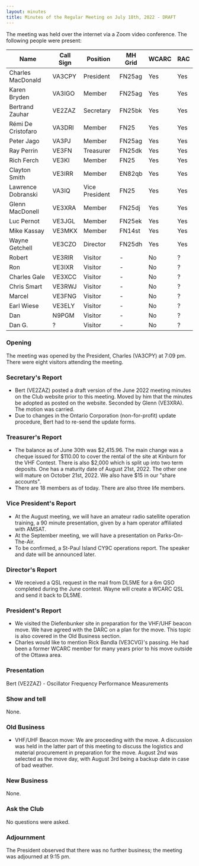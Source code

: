 ```yaml
---
layout: minutes
title: Minutes of the Regular Meeting on July 18th, 2022 - DRAFT
---
```

The meeting was held over the internet via a Zoom video conference.
The following people were present:

| Name                   | Call Sign  | Position         | MH Grid | WCARC | RAC |
|------------------------|------------|------------------|---------|-------|-----|
| Charles MacDonald      | VA3CPY     | President        | FN25ag  | Yes   | Yes |
| Karen Bryden           | VA3IGO     | Member           | FN25ag  | Yes   | Yes |
| Bertrand Zauhar        | VE2ZAZ     | Secretary        | FN25bk  | Yes   | Yes |
| Rémi De Cristofaro     | VA3DRI     | Member           | FN25    | Yes   | Yes |
| Peter Jago             | VA3PJ      | Member           | FN25ag  | Yes   | Yes |
| Ray Perrin             | VE3FN      | Treasurer        | FN25dk  | Yes   | Yes |
| Rich Ferch             | VE3KI      | Member           | FN25    | Yes   | Yes |
| Clayton Smith          | VE3IRR     | Member           | EN82qb  | Yes   | Yes |
| Lawrence Dobranski     | VA3IQ      | Vice President   | FN25    | Yes   | Yes |
| Glenn MacDonell        | VE3XRA     | Member           | FN25dj  | Yes   | Yes |
| Luc Pernot             | VE3JGL     | Member           | FN25ek  | Yes   | Yes |
| Mike Kassay            | VE3MKX     | Member           | FN14st  | Yes   | Yes |
| Wayne Getchell         | VE3CZO     | Director         | FN25dh  | Yes   | Yes |
| Robert                 | VE3RIR     | Visitor          |   -     | No    |  ?  |
| Ron                    | VE3IXR     | Visitor          |   -     | No    |  ?  |
| Charles Gale           | VE3XCC     | Visitor          |   -     | No    |  ?  |
| Chris Smart            | VE3RWJ     | Visitor          |   -     | No    |  ?  |
| Marcel                 | VE3FNG     | Visitor          |   -     | No    |  ?  |
| Earl Wiese             | VE3ELY     | Visitor          |   -     | No    |  ?  |
| Dan                    | N9PGM      | Visitor          |   -     | No    |  ?  |
| Dan G.                 |   ?        | Visitor          |   -     | No    |  ?  |


### Opening
The meeting was opened by the President, Charles (VA3CPY) at 7:09 pm.
There were eight visitors attending the meeting.

### Secretary's Report
- Bert (VE2ZAZ) posted a draft version of the June 2022 meeting minutes on the Club website prior to this meeting. Moved by him that the minutes be adopted as posted on the website. Seconded by Glenn (VE3XRA). The motion was carried.
- Due to changes in the Ontario Corporation (non-for-profit) update procedure, Bert had to re-send the update forms.

### Treasurer's Report
- The balance as of June 30th was $2,415.96. The main change was a cheque issued for $110.00 to cover the rental of the site at Kinburn for the VHF Contest. There is also $2,000 which is split up into two term deposits. One has a maturity date of August 21st, 2022. The other one will mature on October 21st, 2022. We also have $15 in our "share accounts".
- There are 18 members as of today. There are also three life members.

### Vice President's Report
- At the August meeting, we will have an amateur radio satellite operation training, a 90 minute presentation, given by a ham operator affiliated with AMSAT.
- At the September meeting, we will have a presentation on Parks-On-The-Air.
- To be confirmed, a St-Paul Island CY9C operations report. The speaker and date will be announced later.

### Director's Report
- We received a QSL request in the mail from DL5ME for a 6m QSO completed during the June contest. Wayne will create a WCARC QSL and send it back to DL5ME.

### President's Report
- We visited the Diefenbunker site in preparation for the VHF/UHF beacon move. We have agreed with the DARC on a plan for the move. This topic is also covered in the Old Business section.
- Charles would like to mention Rick Bandla (VE3CVG)'s passing. He had been a former WCARC member for many years prior to his move outside of the Ottawa area.

### Presentation
Bert (VE2ZAZ) - Oscillator Frequency Performance Measurements

### Show and tell
None.

### Old Business
- VHF/UHF Beacon move: We are proceeding with the move. A discussion was held in the latter part of this meeting to discuss the logistics and material procurement in preparation for the move. August 2nd was selected as the move day, with August 3rd being a backup date in case of bad weather.

### New Business
None.

### Ask the Club
No questions were asked.

### Adjournment
The President observed that there was no further business; the meeting was adjourned at 9:15 pm.
